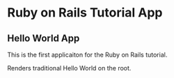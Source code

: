 # Ruby on Rails Tutorial App
## Hello World App

This is the first applicaiton for the Ruby on Rails tutorial.

Renders traditional Hello World on the root.